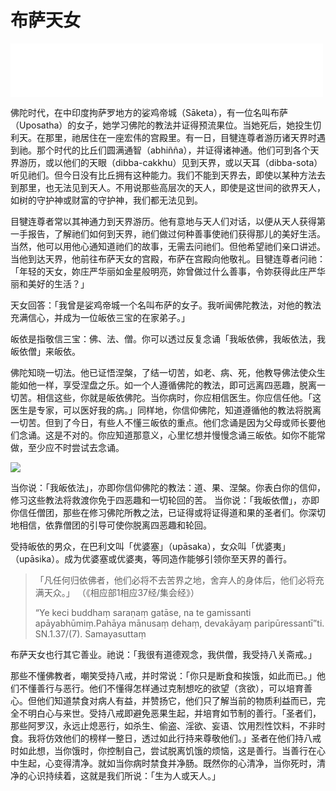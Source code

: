 # 布萨天女

<iframe frameborder="0" marginwidth="0" marginheight="0" width=500 height=86 src="./mp3/20-0.mp3"></iframe>

佛陀时代，在中印度拘萨罗地方的娑鸡帝城（Sāketa），有一位名叫布萨（Uposatha）的女子，她学习佛陀的教法并证得预流果位。当她死后，她投生忉利天。在那里，祂居住在一座宏伟的宫殿里。有一日，目犍连尊者游历诸天界时遇到祂。那个时代的比丘们圆满通智（abhiñña），并证得诸神通。他们可到各个天界游历，或以他们的天眼（dibba-cakkhu）见到天界，或以天耳（dibba-sota）听见祂们。但今日没有比丘拥有这种能力。我们不能到天界去，即使以某种方法去到那里，也无法见到天人。不用说那些高层次的天人，即使是这世间的欲界天人，如树的守护神或财富的守护神，我们都无法见到。

目犍连尊者常以其神通力到天界游历。他有意地与天人们对话，以便从天人获得第一手报告，了解祂们如何到天界，祂们做过何种善事使祂们获得那儿的美好生活。当然，他可以用他心通知道祂们的故事，无需去问祂们。但他希望祂们亲口讲述。当他到达天界，他前往布萨天女的宫殿，布萨在宫殿向他敬礼。目犍连尊者问祂：「年轻的天女，妳庄严华丽如金星般明亮，妳曾做过什么善事，令妳获得此庄严华丽和美好的生活？」

天女回答：「我曾是娑鸡帝城一个名叫布萨的女子。我听闻佛陀教法，对他的教法充满信心，并成为一位皈依三宝的在家弟子。」

皈依是指敬信三宝：佛、法、僧。你可以透过反复念诵「我皈依佛，我皈依法，我皈依僧」来皈依。

佛陀知晓一切法。他已证悟涅槃，了结一切苦，如老、病、死，他教导佛法使众生能如他一样，享受涅盘之乐。如一个人遵循佛陀的教法，即可远离四恶趣，脱离一切苦。相信这些，你就是皈依佛陀。当你病时，你应相信医生。你应信任他。「这医生是专家，可以医好我的病。」同样地，你信仰佛陀，知道遵循他的教法将脱离一切苦。但到了今日，有些人不懂三皈依的重点。他们念诵是因为父母或师长要他们念诵。这是不对的。你应知道那意义，心里忆想并慢慢念诵三皈依。如你不能常做，至少应不时尝试去念诵。

![](./img/20-0.webp)

当你说：「我皈依法」，亦即你信仰佛陀的教法：道、果、涅槃。你表白你的信仰，修习这些教法将救渡你免于四恶趣和一切轮回的苦。
当你说：「我皈依僧」，亦即你信任僧团，那些在修习佛陀所教之法，已证得或将证得道和果的圣者们。你深切地相信，依靠僧团的引导可使你脱离四恶趣和轮回。

受持皈依的男众，在巴利文叫「优婆塞」（upāsaka），女众叫「优婆夷」（upāsika）。成为优婆塞或优婆夷，等同造作能够引领你至天界的善行。

>「凡任何归依佛者，他们必将不去苦界之地，舍弃人的身体后，他们必将充满天众。」
>（《相应部1相应37经/集会经》）
>
>“Ye keci buddhaṃ saraṇaṃ gatāse, na te gamissanti apāyabhūmiṃ.Pahāya mānusaṃ dehaṃ, devakāyaṃ paripūressantī”ti.
>SN.1.37/(7). Samayasuttaṃ

布萨天女也行其它善业。祂说：「我很有道德观念，我供僧，我受持八关斋戒。」

那些不懂佛教者，嘲笑受持八戒，并时常说：「你只是断食和挨饿，如此而已。」他们不懂善行与恶行。他们不懂得怎样通过克制想吃的欲望（贪欲），可以培育善心。但他们知道禁食对病人有益，并赞扬它，他们只了解当前的物质利益而已，完全不明白心与来世。受持八戒即避免恶果生起，并培育如节制的善行。「圣者们，那些阿罗汉，永远止熄恶行，如杀生、偷盗、淫欲、妄语、饮用烈性饮料，不非时食。我将仿效他们的榜样一整日，透过如此行持来尊敬他们。」圣者在他们持八戒时如此想，当你饿时，你控制自己，尝试脱离饥饿的烦恼，这是善行。当善行在心中生起，心变得清净。就如当你病时禁食并净肠。既然你的心清净，当你死时，清净的心识持续着，这就是我们所说：「生为人或天人。」
